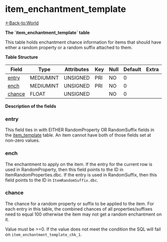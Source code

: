 # item\_enchantment\_template

[<-Back-to:World](database-world)

**The \`item\_enchantment\_template\` table**

This table holds enchantment chance information for items that should have either a random property or a random suffix attached to them.

**Table Structure**

| Field       | Type      | Attributes | Key | Null | Default | Extra | Comment |
| ----------- | --------- | ---------- | --- | ---- | ------- | ----- | ------- |
| [entry][1]  | MEDIUMINT | UNSIGNED   | PRI | NO   | 0       |       |         |
| [ench][2]   | MEDIUMINT | UNSIGNED   | PRI | NO   | 0       |       |         |
| [chance][3] | FLOAT     | UNSIGNED   |     | NO   | 0       |       |         |

[1]: #entry
[2]: #ench
[3]: #chance

**Description of the fields**

### entry

This field ties in with EITHER RandomProperty OR RandomSuffix fields in the [item\_template](item-template) table. An item cannot have both of those fields set at non-zero values.

### ench

The enchantment to apply on the item. If the entry for the current row is used in RandomProperty, then this field points to the ID in ItemRandomProperties.dbc. If the entry is used in RandomSuffix, then this field points to the ID in `ItemRandomSuffix.dbc`.

### chance

The chance for a random property or suffix to be applied to the item. For each entry in this table, the combined chances of all properties/suffixes need to equal 100 otherwise the item may not get a random enchantment on it.

Value must be >=0. If the value does not meet the condition the SQL will fail on `item_enchantment_template_chk_1`.
